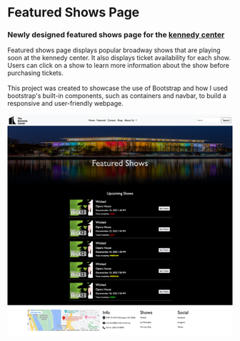 # Featured Shows Page

### Newly designed featured shows page for the [kennedy center](https://www.kennedy-center.org/)

Featured shows page displays popular broadway shows that are playing soon at the kennedy center. It also displays ticket availability for each show.
Users can click on a show to learn more information about the show before purchasing tickets.
<br />
<br />
This project was created to showcase the use of Bootstrap and how I used bootstrap's built-in components, such as containers and navbar, 
to build a responsive and user-friendly webpage.
<br />
<br />
![Featured Shows Page](https://github.com/jeongwang95/Theater-Featured-Shows/blob/main/images/Screenshot%202023-03-10%20at%2015-20-38%20Kennedy%20Center.png)
